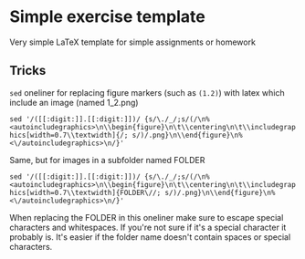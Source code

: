 # Simple exercise template
Very simple LaTeX template for simple assignments or homework

## Tricks

`sed` oneliner for replacing figure markers (such as `(1.2)`) with latex which include an image (named 1\_2.png)

`sed '/([[:digit:]].[[:digit:]])/ {s/\./_/;s/(/\n% <autoincludegraphics>\n\\begin{figure}\n\t\\centering\n\t\\includegraphics[width=0.7\\textwidth]{/; s/)/.png}\n\\end{figure}\n% <\/autoincludegraphics>\n/}'`

Same, but for images in a subfolder named FOLDER

`sed '/([[:digit:]].[[:digit:]])/ {s/\./_/;s/(/\n% <autoincludegraphics>\n\\begin{figure}\n\t\\centering\n\t\\includegraphics[width=0.7\\textwidth]{FOLDER\//; s/)/.png}\n\\end{figure}\n% <\/autoincludegraphics>\n/}'`

When replacing the FOLDER in this oneliner make sure to escape special characters and whitespaces. If you're not sure if it's a special character it probably is. It's easier if the folder name doesn't contain spaces or special characters.
